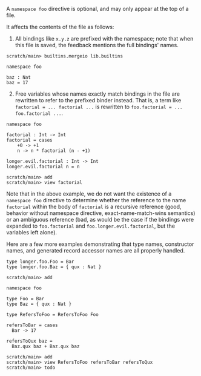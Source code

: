 A `namespace foo` directive is optional, and may only appear at the top of a file.

It affects the contents of the file as follows:

1. All bindings like `x.y.z` are prefixed with the namespace; note that when this file is saved, the feedback mentions
the full bindings' names.

```ucm
scratch/main> builtins.mergeio lib.builtins
```

```unison
namespace foo

baz : Nat
baz = 17
```

2. Free variables whose names exactly match bindings in the file are rewritten to refer to the prefixed binder instead.
That is, a term like `factorial = ... factorial ...` is rewritten to `foo.factorial = ... foo.factorial ...`.

```unison
namespace foo

factorial : Int -> Int
factorial = cases
    +0 -> +1
    n -> n * factorial (n - +1)

longer.evil.factorial : Int -> Int
longer.evil.factorial n = n
```

```ucm
scratch/main> add
scratch/main> view factorial
```

Note that in the above example, we do not want the existence of a `namespace foo` directive to determine whether the
reference to the name `factorial` within the body of `factorial` is a recursive reference (good, behavior without
namespace directive, exact-name-match-wins semantics) or an ambiguous reference (bad, as would be the case if the
bindings were expanded to `foo.factorial` and `foo.longer.evil.factorial`, but the variables left alone).

Here are a few more examples demonstrating that type names, constructor names, and generated record accessor names are
all properly handled.

```unison
type longer.foo.Foo = Bar
type longer.foo.Baz = { qux : Nat }
```

```ucm
scratch/main> add
```

```unison
namespace foo

type Foo = Bar
type Baz = { qux : Nat }

type RefersToFoo = RefersToFoo Foo

refersToBar = cases
  Bar -> 17

refersToQux baz =
  Baz.qux baz + Baz.qux baz
```

```ucm
scratch/main> add
scratch/main> view RefersToFoo refersToBar refersToQux
scratch/main> todo
```
